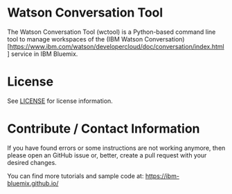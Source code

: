 # Watson Conversation Tool
The Watson Conversation Tool (wctool) is a Python-based command line tool to manage workspaces of the (IBM Watson Conversation)[https://www.ibm.com/watson/developercloud/doc/conversation/index.html] service in IBM Bluemix.


# License
See [LICENSE](LICENSE) for license information.

# Contribute / Contact Information
If you have found errors or some instructions are not working anymore, then please open an GitHub issue or, better, create a pull request with your desired changes.

You can find more tutorials and sample code at:
https://ibm-bluemix.github.io/

